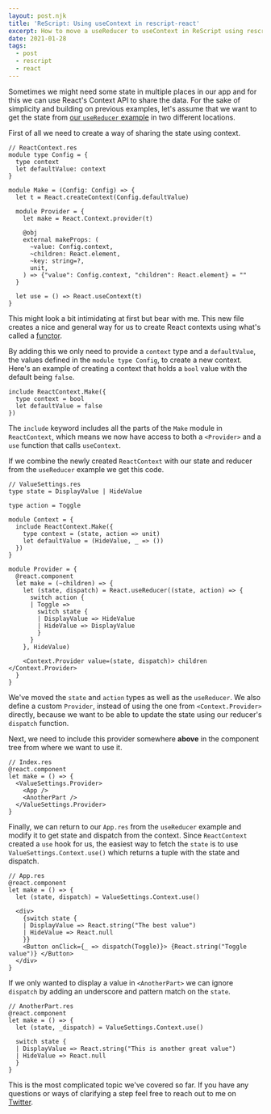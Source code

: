 ```yaml
---
layout: post.njk
title: 'ReScript: Using useContext in rescript-react'
excerpt: How to move a useReducer to useContext in ReScript using rescript-react
date: 2021-01-28
tags:
  - post
  - rescript
  - react
---
```


Sometimes we might need some state in multiple places in our app and for this we
can use React's Context API to share the data. For the sake
of simplicity and building on previous examples, let's assume that we want
to get the state from [our `useReducer`
example](/posts/using-usereducer-in-rescript-react/) in two different locations.

First of all we need to create a way of sharing the state using context.

```reason
// ReactContext.res
module type Config = {
  type context
  let defaultValue: context
}

module Make = (Config: Config) => {
  let t = React.createContext(Config.defaultValue)

  module Provider = {
    let make = React.Context.provider(t)

    @obj
    external makeProps: (
      ~value: Config.context,
      ~children: React.element,
      ~key: string=?,
      unit,
    ) => {"value": Config.context, "children": React.element} = ""
  }

  let use = () => React.useContext(t)
}
```

This might look a bit intimidating at first but bear with me. This new file
creates a nice and general way for us to create React contexts using what's called
a [functor](https://rescript-lang.org/docs/manual/latest/module#module-functions-functors).

By adding this we only need to provide a `context` type and a `defaultValue`,
the values defined in the `module type Config`, to
create a new context. Here's an example of creating a context that holds a `bool` value with the default being `false`.

```reason
include ReactContext.Make({
  type context = bool
  let defaultValue = false
})
```

The `include` keyword includes all the parts of the `Make` module in
`ReactContext`, which means we now have access to both a `<Provider>` and a
`use` function that calls `useContext`.

If we combine the newly created `ReactContext` with our state and reducer from
the `useReducer` example we get this code.

```reason
// ValueSettings.res
type state = DisplayValue | HideValue

type action = Toggle

module Context = {
  include ReactContext.Make({
    type context = (state, action => unit)
    let defaultValue = (HideValue, _ => ())
  })
}

module Provider = {
  @react.component
  let make = (~children) => {
    let (state, dispatch) = React.useReducer((state, action) => {
      switch action {
      | Toggle =>
        switch state {
        | DisplayValue => HideValue
        | HideValue => DisplayValue
        }
      }
    }, HideValue)

    <Context.Provider value=(state, dispatch)> children </Context.Provider>
  }
}
```

We've moved the `state` and `action` types as well as the `useReducer`. We also
define a custom `Provider`, instead of using the one from `<Context.Provider>`
directly, because we want to be able to update the state using our reducer's
`dispatch` function.

Next, we need to include this provider somewhere **above** in the component tree
from where we want to use it.

```reason
// Index.res
@react.component
let make = () => {
  <ValueSettings.Provider>
    <App />
    <AnotherPart />
  </ValueSettings.Provider>
}
```

Finally, we can return to our `App.res` from the `useReducer` example and modify it
to get state and dispatch from the context. Since `ReactContext` created a `use` hook for us,
the easiest way to fetch the `state` is to use `ValueSettings.Context.use()`
which returns a tuple with the state and dispatch.

```reason
// App.res
@react.component
let make = () => {
  let (state, dispatch) = ValueSettings.Context.use()

  <div>
    {switch state {
    | DisplayValue => React.string("The best value")
    | HideValue => React.null
    }}
    <Button onClick={_ => dispatch(Toggle)}> {React.string("Toggle value")} </Button>
  </div>
}
```

If we only wanted to display a value in `<AnotherPart>` we can ignore
`dispatch` by adding an underscore and pattern match on the `state`.

```reason
// AnotherPart.res
@react.component
let make = () => {
  let (state, _dispatch) = ValueSettings.Context.use()

  switch state {
  | DisplayValue => React.string("This is another great value")
  | HideValue => React.null
  }
}
```

This is the most complicated topic we've covered so far. If you have any
questions or ways of clarifying a step feel free to reach out to me on [Twitter](https://twitter.com/rnattochdag).
